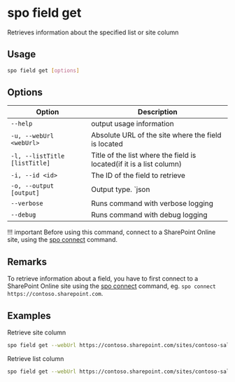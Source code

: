 # spo field get

Retrieves information about the specified list or site column

## Usage

```sh
spo field get [options]
```

## Options

Option|Description
------|-----------
`--help`|output usage information
`-u, --webUrl <webUrl>`|Absolute URL of the site where the field is located
`-l, --listTitle [listTitle]`|Title of the list where the field is located(if it is a list column)
`-i, --id <id>`|The ID of the field to retrieve
`-o, --output [output]`|Output type. `json|text`. Default `text`
`--verbose`|Runs command with verbose logging
`--debug`|Runs command with debug logging

!!! important
    Before using this command, connect to a SharePoint Online site, using the [spo connect](../connect.md) command.

## Remarks

To retrieve information about a field, you have to first connect to a SharePoint Online site using the [spo connect](../connect.md) command, eg. `spo connect https://contoso.sharepoint.com`.

## Examples

Retrieve site column

```sh
spo field get --webUrl https://contoso.sharepoint.com/sites/contoso-sales --id 5ee2dd25-d941-455a-9bdb-7f2c54aed11b
```

Retrieve list column

```sh
spo field get --webUrl https://contoso.sharepoint.com/sites/contoso-sales --listTitle Events --id 5ee2dd25-d941-455a-9bdb-7f2c54aed11b
```